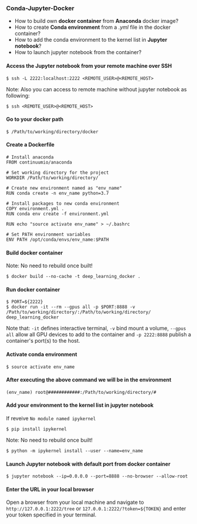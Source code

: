 ### Conda-Jupyter-Docker

- How to build own **docker container** from **Anaconda** docker image?
- How to create **Conda environment** from a *.yml* file in the docker container?
- How to add the conda environment to the kernel list in **Jupyter notebook**?
- How to launch jupyter notebook from the container?

#### Access the Jupyter notebook from your remote machine over SSH
```
$ ssh -L 2222:localhost:2222 <REMOTE_USER>@<REMOTE_HOST>
```
Note: Also you can access to remote machine without jupyter notebook as following:
```
$ ssh <REMOTE_USER>@<REMOTE_HOST>
```

#### Go to your docker path
```
$ /Path/to/working/directory/docker 
```

#### Create a Dockerfile
```
# Install anaconda
FROM continuumio/anaconda

# Set working directory for the project
WORKDIR /Path/to/working/directory/

# Create new environment named as "env_name"
RUN conda create -n env_name python=3.7

# Install packages to new conda environment
COPY environment.yml .
RUN conda env create -f environment.yml

RUN echo "source activate env_name" > ~/.bashrc

# Set PATH environment variables
ENV PATH /opt/conda/envs/env_name:$PATH  
```

#### Build docker container
Note: No need to rebuild once built!
```
$ docker build --no-cache -t deep_learning_docker .
```

#### Run docker container

```
$ PORT=${2222}
$ docker run -it --rm --gpus all -p $PORT:8888 -v /Path/to/working/directory/:/Path/to/working/directory/ deep_learning_docker
```
Note that:
`-it` defines interactive terminal,
`-v` bind mount a volume,
`--gpus all` allow all GPU devices to add to the container and
`-p 2222:8888` publish a container's port(s) to the host.


#### Activate conda environment
```
$ source activate env_name
```

#### After executing the above command we will be in the environment
```
(env_name) root@############:/Path/to/working/directory/#
```
#### Add your environment to the kernel list in jupyter notebook
If reveive `No module named ipykernel`

```
$ pip install ipykernel 
```
Note: No need to rebuild once built!
```
$ python -m ipykernel install --user --name=env_name
```

#### Launch Jupyter notebook with default port from docker container
```
$ jupyter notebook --ip=0.0.0.0 --port=8888 --no-browser --allow-root
```

#### Enter the URL in your local browser 
Open a browser from your local machine and navigate to `http://127.0.0.1:2222/tree` or `127.0.0.1:2222/?token=${TOKEN}`
 and enter your token specified in your terminal.
